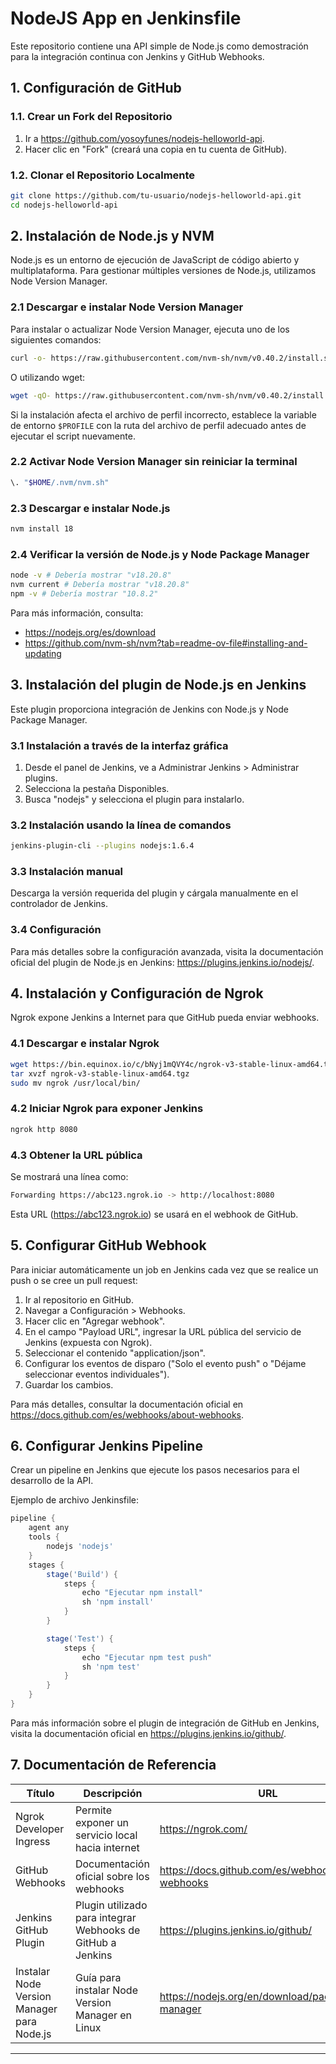 # NodeJS App en Jenkinsfile

Este repositorio contiene una API simple de Node.js como demostración para la integración continua con Jenkins y GitHub Webhooks.

## 1. Configuración de GitHub

### 1.1. Crear un Fork del Repositorio
1. Ir a https://github.com/yosoyfunes/nodejs-helloworld-api.
2. Hacer clic en "Fork" (creará una copia en tu cuenta de GitHub).

### 1.2. Clonar el Repositorio Localmente
```sh
git clone https://github.com/tu-usuario/nodejs-helloworld-api.git
cd nodejs-helloworld-api
```

## 2. Instalación de Node.js y NVM

Node.js es un entorno de ejecución de JavaScript de código abierto y multiplataforma. Para gestionar múltiples versiones de Node.js, utilizamos Node Version Manager.

### 2.1 Descargar e instalar Node Version Manager
Para instalar o actualizar Node Version Manager, ejecuta uno de los siguientes comandos:

```sh
curl -o- https://raw.githubusercontent.com/nvm-sh/nvm/v0.40.2/install.sh | bash
```
O utilizando wget:
```sh
wget -qO- https://raw.githubusercontent.com/nvm-sh/nvm/v0.40.2/install.sh | bash
```

Si la instalación afecta el archivo de perfil incorrecto, establece la variable de entorno `$PROFILE` con la ruta del archivo de perfil adecuado antes de ejecutar el script nuevamente.

### 2.2 Activar Node Version Manager sin reiniciar la terminal
```sh
\. "$HOME/.nvm/nvm.sh"
```

### 2.3 Descargar e instalar Node.js
```sh
nvm install 18
```

### 2.4 Verificar la versión de Node.js y Node Package Manager
```sh
node -v # Debería mostrar "v18.20.8"
nvm current # Debería mostrar "v18.20.8"
npm -v # Debería mostrar "10.8.2"
```
Para más información, consulta:
- https://nodejs.org/es/download
- https://github.com/nvm-sh/nvm?tab=readme-ov-file#installing-and-updating

## 3. Instalación del plugin de Node.js en Jenkins

Este plugin proporciona integración de Jenkins con Node.js y Node Package Manager.

### 3.1 Instalación a través de la interfaz gráfica
1. Desde el panel de Jenkins, ve a Administrar Jenkins > Administrar plugins.
2. Selecciona la pestaña Disponibles.
3. Busca "nodejs" y selecciona el plugin para instalarlo.

### 3.2 Instalación usando la línea de comandos
```sh
jenkins-plugin-cli --plugins nodejs:1.6.4
```

### 3.3 Instalación manual
Descarga la versión requerida del plugin y cárgala manualmente en el controlador de Jenkins.

### 3.4 Configuración
Para más detalles sobre la configuración avanzada, visita la documentación oficial del plugin de Node.js en Jenkins: https://plugins.jenkins.io/nodejs/.

## 4. Instalación y Configuración de Ngrok

Ngrok expone Jenkins a Internet para que GitHub pueda enviar webhooks.

### 4.1 Descargar e instalar Ngrok
```sh
wget https://bin.equinox.io/c/bNyj1mQVY4c/ngrok-v3-stable-linux-amd64.tgz
tar xvzf ngrok-v3-stable-linux-amd64.tgz
sudo mv ngrok /usr/local/bin/
```

### 4.2 Iniciar Ngrok para exponer Jenkins
```sh
ngrok http 8080
```

### 4.3 Obtener la URL pública
Se mostrará una línea como:
```sh
Forwarding https://abc123.ngrok.io -> http://localhost:8080
```
Esta URL (https://abc123.ngrok.io) se usará en el webhook de GitHub.

## 5. Configurar GitHub Webhook
Para iniciar automáticamente un job en Jenkins cada vez que se realice un push o se cree un pull request:
1. Ir al repositorio en GitHub.
2. Navegar a Configuración > Webhooks.
3. Hacer clic en "Agregar webhook".
4. En el campo "Payload URL", ingresar la URL pública del servicio de Jenkins (expuesta con Ngrok).
5. Seleccionar el contenido "application/json".
6. Configurar los eventos de disparo ("Solo el evento push" o "Déjame seleccionar eventos individuales").
7. Guardar los cambios.

Para más detalles, consultar la documentación oficial en https://docs.github.com/es/webhooks/about-webhooks.

## 6. Configurar Jenkins Pipeline
Crear un pipeline en Jenkins que ejecute los pasos necesarios para el desarrollo de la API.

Ejemplo de archivo Jenkinsfile:
```groovy
pipeline {
    agent any
    tools {
        nodejs 'nodejs'
    }
    stages {
        stage('Build') {
            steps {
                echo "Ejecutar npm install" 
                sh 'npm install'
            }
        }

        stage('Test') {
            steps {
                echo "Ejecutar npm test push" 
                sh 'npm test'
            }
        }
    }
}
```
Para más información sobre el plugin de integración de GitHub en Jenkins, visita la documentación oficial en https://plugins.jenkins.io/github/.

## 7. Documentación de Referencia
| Título | Descripción | URL |
|--------|-------------|-----|
| Ngrok Developer Ingress | Permite exponer un servicio local hacia internet | https://ngrok.com/ |
| GitHub Webhooks | Documentación oficial sobre los webhooks | https://docs.github.com/es/webhooks/about-webhooks |
| Jenkins GitHub Plugin | Plugin utilizado para integrar Webhooks de GitHub a Jenkins | https://plugins.jenkins.io/github/ |
| Instalar Node Version Manager para Node.js | Guía para instalar Node Version Manager en Linux | https://nodejs.org/en/download/package-manager |

---
